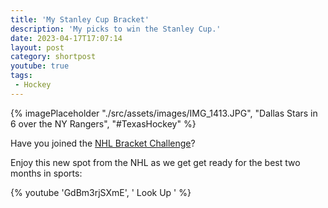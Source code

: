 ```yaml
---
title: 'My Stanley Cup Bracket'
description: 'My picks to win the Stanley Cup.'
date: 2023-04-17T17:07:14
layout: post
category: shortpost
youtube: true
tags:
 - Hockey
---
```


{% imagePlaceholder "./src/assets/images/IMG_1413.JPG", "Dallas Stars in 6 over the NY Rangers", "#TexasHockey" %}

Have you joined the [NHL Bracket Challenge](https://bracketchallenge.nhl.com/en/home)?

Enjoy this new spot from the NHL as we get get ready for the best two months in sports:

{% youtube 'GdBm3rjSXmE', ' Look Up ' %}
